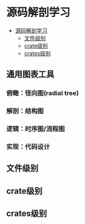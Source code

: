 # 源码解剖学习

<!--ts-->
* [源码解剖学习](#源码解剖学习)
   * [文件级别](#文件级别)
   * [crate级别](#crate级别)
   * [crates级别](#crates级别)

<!-- Created by https://github.com/ekalinin/github-markdown-toc -->
<!-- Added by: runner, at: Thu Aug 11 08:02:56 UTC 2022 -->

<!--te-->

## 通用图表工具

### 俯瞰：径向图(radial tree)

### 解剖：结构图

### 逻辑：时序图/流程图

### 实现：代码设计

## 文件级别

## crate级别

## crates级别
